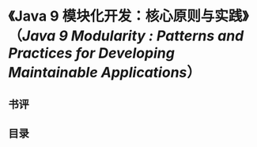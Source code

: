 # 《Java 9 模块化开发：核心原则与实践》（*Java 9 Modularity : Patterns and Practices for Developing Maintainable Applications*）

## 书评

## 目录